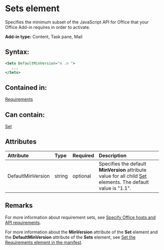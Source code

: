 
# Sets element
Specifies the minimum subset of the JavaScript API for Office that your Office Add-in requires in order to activate.

 **Add-in type:** Content, Task pane, Mail


## Syntax:


```XML
<Sets DefaultMinVersion="n .n ">
   ...
</Sets>
```


## Contained in:

[Requirements](../../reference/manifest/requirements.md)


## Can contain:

[Set](../../reference/manifest/set.md)


## Attributes



|**Attribute**|**Type**|**Required**|**Description**|
|:-----|:-----|:-----|:-----|
|DefaultMinVersion|string|optional|Specifies the default  **MinVersion** attribute value for all child [Set](../../reference/manifest/set.md) elements. The default value is "1.1".|

## Remarks

For more information about requirement sets, see [Specify Office hosts and API requirements](../../docs/overview/specify-office-hosts-and-api-requirements.md).

For more information about the  **MinVersion** attribute of the **Set** element and the **DefaultMinVersion** attribute of the **Sets** element, see [Set the Requirements element in the manifest](../../docs/overview/specify-office-hosts-and-api-requirements.md#set-the-requirements-element-in-the-manifest).

